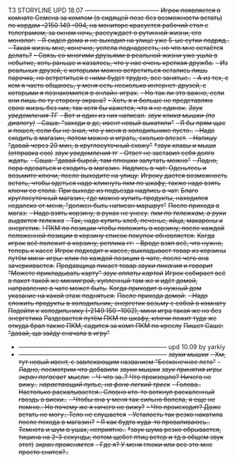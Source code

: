 ТЗ STORYLINE UPD 18.07
————————————
~~Игрок появляется в комнате Семена за компом (в сидящей позе без возможности встать) по кордам -2150 149 -994, на мониторе красуется рабочий стол с телеграмом, за окном ночь, рассуждает о рутинной жизни, его монолог:~~
~~- Я сидел дома и не выходил на улице уже 5-ые сутки подряд..~~
~~- Такая жизнь мне, конечно, успела поднадоесть, но что мне остаётся делать?~~
~~- Связь со многими друзьями в реальной жизни уже ушла в небытие, хоть раньше и казалось, что у нас очень крепкая дружба.~~
~~- Из реальных друзей, с которыми можно встретиться остались лишь парочка, но встретиться с ними будет трудно, все занятые..~~
~~- А из тех, с кем я часто общаюсь, у меня есть несколько интернет-друзей, с которыми я познакомился в онлайн-играх.~~
~~- Но так ли это важно, если они лишь по ту сторону экрана?~~
~~- Хоть я и больше не представляю свою жизнь без них, так хотя бы кажется, что я не одинок.~~
  ~~*Звук уведомления ТГ*~~
~~- Вот и один из них написал.~~
  ~~*звук клика мышки (по диалогу)*~~
~~- Саша: "заходи в дс, ивент новый выкатили"~~
~~- Я бы прям щас и пошел, если бы не знал, что у меня в холодильнике пусто..~~
~~- Надо сходить в магазин, потом можно и играть, сколько влезет.~~
~~- Напишу "давай через 20 мин, в круглосуточный схожу"~~
  ~~*звук клавы и мыши (отправка соо)~~
  ~~*звук уведомления тг*~~
~~- Ответ не заставил себя долго ждать.~~
~~- Саша: "давай бырей, там плюшки залутать можно"~~
~~- Ладно, пора одеваться и сходить в магазин.~~
  ~~Надпись в чат: Оденьтесь и возьмите ключи, после выходите на улицу.~~
  ~~Игроку дается возможность встать, чтобы одеться надо кликнуть пкм по шкафу, также надо взять ключи со стола.~~
  ~~При выходе из подъезда надпись в чат:~~
  ~~Благо круглосуточный магазин, где можно купить продукты, находился недалеко от меня, "должен быть написан маршрут"~~
  ~~После прихода в магаз:~~
~~- Надо взять корзину, в руках не унесу.~~
  ~~*пкм по тележкам, в руки выдается тележка*~~
~~- Так, надо купить хлеб, печенье, яйца, макароны и энергетик.~~
  ~~! ПКМ по позиции чтобы положить в корзину, после каждой положенной позиции в корзину список покупок обновляется.~~
  ~~Когда игрок всё положит в корзину, реплика гг:~~
~~- Вроде взял всё, что нужно, теперь к кассе~~
  ~~Игрок подходит к кассе, выкладывает товар из корзины путём мини-игры: клик по каждой позиции в чате, после чего она зачеркивается.~~
  ~~Продавщица пикает товар *звуки пикания* и говорит "Можете прикладывать карту" *звук оплаты картой*~~
  ~~Игрок собирает всё в пакет такой же миниигрой, купленный там же и идёт домой, направление в чате может быть.~~
  ~~Когда приходит в нужный дом указание на какой этаж подняться.~~
  ~~После прихода домой:~~
~~- Надо сложить продукты в холодильник, энергетик возьму с собой в комнату~~
  ~~Подойти к холодильнику (-2149 150 -1002), мини игра такая же но без энергетика~~
  ~~Раздевается путём ПКМ по шкафу, ключи ложит туда же откуда брал также ПКМ, садится за комп ПКМ по креслу~~
  ~~Пишет Саше: "давай, ща зайду сначала в игру"~~
- ————————————————————————
  upd 10.09 by yarkiy
- ————————————————————————
  ~~*звуки мышки*~~
~~- Хм, тут новый ивент, с завлекающим названием "Бесконечное лето"~~
~~- Ладно, посмотрим что добавили~~
  ~~*звуки мышки*~~
  ~~*звук принятия игры*~~
  ~~*экран погасает*~~
  ~~мысли:~~
~~- Ч-что за..? Что произошло? Ничего не вижу..~~
  ~~*нарастающий пульс, на фоне легкий треск*~~
~~- Голова.. Настолько раскалывается.. Словно кто-то воткнул раскаленный гвоздь в виски..~~
~~- Чтобы она у меня так сильно болела, я еще не помню.. Но почему же я ничего не вижу?~~
~~- Что происходит? Даже встать не могу.. Тело не слушается~~
~~- Усталость так резко накатила после похода в магазин?~~
~~- Я как будто куда-то проваливаюсь.. Темнота и шум в ушах, неприятно..~~
  ~~*звук шума резко обрывается, тишина на 2-3 секунды, потом щебет птиц ветер и тд в общем звук этот)~~
  ~~*экран проясняется*~~
~~- Где я? У меня глюки или все это мне просто снится?..~~